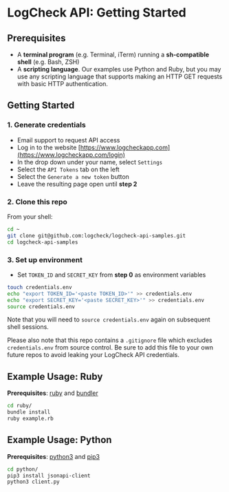 # LogCheck API: Getting Started

## Prerequisites
- A **terminal program** (e.g. Terminal, iTerm) running a **sh-compatible shell** (e.g. Bash, ZSH)
- A **scripting language**. Our examples use Python and Ruby, but you may use any scripting language that
    supports making an HTTP GET requests with basic HTTP authentication.

## Getting Started

### 1. Generate credentials
- Email support to request API access
- Log in to the website [https://www.logcheckapp.com](https://www.logcheckapp.com/login)
- In the drop down under your name, select `Settings`
- Select the `API Tokens` tab on the left
- Select the `Generate a new token` button
- Leave the resulting page open until **step 2**

### 2. Clone this repo

From your shell:

```sh
cd ~
git clone git@github.com:logcheck/logcheck-api-samples.git
cd logcheck-api-samples
```

### 3. Set up environment
- Set `TOKEN_ID` and `SECRET_KEY` from **step 0** as environment variables

```sh
touch credentials.env
echo "export TOKEN_ID='<paste TOKEN_ID>'" >> credentials.env
echo "export SECRET_KEY='<paste SECRET_KEY>'" >> credentials.env
source credentials.env
```

Note that you will need to `source credentials.env` again on subsequent shell
sessions.

Please also note that this repo contains a `.gitignore` file which excludes
`credentials.env` from source control. Be sure to add this file to your
own future repos to avoid leaking your LogCheck API credentials.

## Example Usage: Ruby

**Prerequisites**: [ruby](https://www.ruby-lang.org/en/documentation/installation/) and [bundler](https://bundler.io/)

```bash
cd ruby/
bundle install
ruby example.rb
```

## Example Usage: Python

**Prerequisites**: [python3](https://www.python.org/downloads/) and [pip3](https://pip.pypa.io/en/stable/installing/)

```bash
cd python/
pip3 install jsonapi-client
python3 client.py
```
